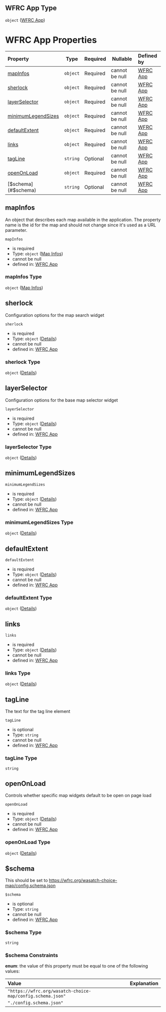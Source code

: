 ## WFRC App Type

`object` ([WFRC App](config.md))

# WFRC App Properties

| Property                                  | Type     | Required | Nullable       | Defined by                                                                                                                                       |
| :---------------------------------------- | -------- | -------- | -------------- | :----------------------------------------------------------------------------------------------------------------------------------------------- |
| [mapInfos](#mapInfos)                     | `object` | Required | cannot be null | [WFRC App](config-properties-map-infos.md "https&#x3A;//wfrc.org/wasatch-choice-map/config.schema.json#/properties/mapInfos")                    |
| [sherlock](#sherlock)                     | `object` | Required | cannot be null | [WFRC App](config-properties-sherlock.md "https&#x3A;//wfrc.org/wasatch-choice-map/config.schema.json#/properties/sherlock")                     |
| [layerSelector](#layerSelector)           | `object` | Required | cannot be null | [WFRC App](config-properties-layerselector.md "https&#x3A;//wfrc.org/wasatch-choice-map/config.schema.json#/properties/layerSelector")           |
| [minimumLegendSizes](#minimumLegendSizes) | `object` | Required | cannot be null | [WFRC App](config-properties-minimumlegendsizes.md "https&#x3A;//wfrc.org/wasatch-choice-map/config.schema.json#/properties/minimumLegendSizes") |
| [defaultExtent](#defaultExtent)           | `object` | Required | cannot be null | [WFRC App](config-properties-defaultextent.md "https&#x3A;//wfrc.org/wasatch-choice-map/config.schema.json#/properties/defaultExtent")           |
| [links](#links)                           | `object` | Required | cannot be null | [WFRC App](config-properties-links.md "https&#x3A;//wfrc.org/wasatch-choice-map/config.schema.json#/properties/links")                           |
| [tagLine](#tagLine)                       | `string` | Optional | cannot be null | [WFRC App](config-properties-tagline.md "https&#x3A;//wfrc.org/wasatch-choice-map/config.schema.json#/properties/tagLine")                       |
| [openOnLoad](#openOnLoad)                 | `object` | Required | cannot be null | [WFRC App](config-properties-openonload.md "https&#x3A;//wfrc.org/wasatch-choice-map/config.schema.json#/properties/openOnLoad")                 |
| [$schema](#$schema)                       | `string` | Optional | cannot be null | [WFRC App](config-properties-schema.md "https&#x3A;//wfrc.org/wasatch-choice-map/config.schema.json#/properties/$schema")                        |

## mapInfos

An object that describes each map available in the application. The property name is the id for the map and should not change since it's used as a URL parameter.


`mapInfos`

-   is required
-   Type: `object` ([Map Infos](config-properties-map-infos.md))
-   cannot be null
-   defined in: [WFRC App](config-properties-map-infos.md "https&#x3A;//wfrc.org/wasatch-choice-map/config.schema.json#/properties/mapInfos")

### mapInfos Type

`object` ([Map Infos](config-properties-map-infos.md))

## sherlock

Configuration options for the map search widget


`sherlock`

-   is required
-   Type: `object` ([Details](config-properties-sherlock.md))
-   cannot be null
-   defined in: [WFRC App](config-properties-sherlock.md "https&#x3A;//wfrc.org/wasatch-choice-map/config.schema.json#/properties/sherlock")

### sherlock Type

`object` ([Details](config-properties-sherlock.md))

## layerSelector

Configuration options for the base map selector widget


`layerSelector`

-   is required
-   Type: `object` ([Details](config-properties-layerselector.md))
-   cannot be null
-   defined in: [WFRC App](config-properties-layerselector.md "https&#x3A;//wfrc.org/wasatch-choice-map/config.schema.json#/properties/layerSelector")

### layerSelector Type

`object` ([Details](config-properties-layerselector.md))

## minimumLegendSizes




`minimumLegendSizes`

-   is required
-   Type: `object` ([Details](config-properties-minimumlegendsizes.md))
-   cannot be null
-   defined in: [WFRC App](config-properties-minimumlegendsizes.md "https&#x3A;//wfrc.org/wasatch-choice-map/config.schema.json#/properties/minimumLegendSizes")

### minimumLegendSizes Type

`object` ([Details](config-properties-minimumlegendsizes.md))

## defaultExtent




`defaultExtent`

-   is required
-   Type: `object` ([Details](config-properties-defaultextent.md))
-   cannot be null
-   defined in: [WFRC App](config-properties-defaultextent.md "https&#x3A;//wfrc.org/wasatch-choice-map/config.schema.json#/properties/defaultExtent")

### defaultExtent Type

`object` ([Details](config-properties-defaultextent.md))

## links




`links`

-   is required
-   Type: `object` ([Details](config-properties-links.md))
-   cannot be null
-   defined in: [WFRC App](config-properties-links.md "https&#x3A;//wfrc.org/wasatch-choice-map/config.schema.json#/properties/links")

### links Type

`object` ([Details](config-properties-links.md))

## tagLine

The text for the tag line element


`tagLine`

-   is optional
-   Type: `string`
-   cannot be null
-   defined in: [WFRC App](config-properties-tagline.md "https&#x3A;//wfrc.org/wasatch-choice-map/config.schema.json#/properties/tagLine")

### tagLine Type

`string`

## openOnLoad

Controls whether specific map widgets default to be open on page load


`openOnLoad`

-   is required
-   Type: `object` ([Details](config-properties-openonload.md))
-   cannot be null
-   defined in: [WFRC App](config-properties-openonload.md "https&#x3A;//wfrc.org/wasatch-choice-map/config.schema.json#/properties/openOnLoad")

### openOnLoad Type

`object` ([Details](config-properties-openonload.md))

## $schema

This should be set to <https://wfrc.org/wasatch-choice-map/config.schema.json>


`$schema`

-   is optional
-   Type: `string`
-   cannot be null
-   defined in: [WFRC App](config-properties-schema.md "https&#x3A;//wfrc.org/wasatch-choice-map/config.schema.json#/properties/$schema")

### $schema Type

`string`

### $schema Constraints

**enum**: the value of this property must be equal to one of the following values:

| Value                                                      | Explanation |
| :--------------------------------------------------------- | ----------- |
| `"https://wfrc.org/wasatch-choice-map/config.schema.json"` |             |
| `"./config.schema.json"`                                   |             |
